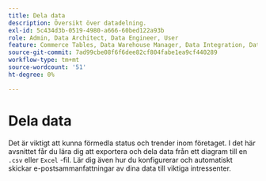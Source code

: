 ```yaml
---
title: Dela data
description: Översikt över datadelning.
exl-id: 5c434d3b-0519-4980-a666-60bed122a93b
role: Admin, Data Architect, Data Engineer, User
feature: Commerce Tables, Data Warehouse Manager, Data Integration, Data Import/Export
source-git-commit: 7ad99cbe08f6f6dee82cf804fabe1ea9cf440289
workflow-type: tm+mt
source-wordcount: '51'
ht-degree: 0%

---
```


# Dela data

Det är viktigt att kunna förmedla status och trender inom företaget. I det här avsnittet får du lära dig att exportera och dela data från ett diagram till en `.csv` eller `Excel` -fil. Lär dig även hur du konfigurerar och automatiskt skickar e-postsammanfattningar av dina data till viktiga intressenter.
